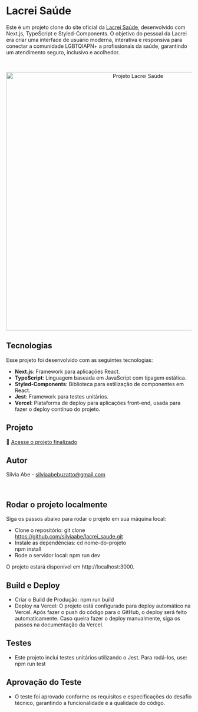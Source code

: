 # Lacrei Saúde

Este é um projeto clone do site oficial da [Lacrei Saúde](https://lacreisaude.com.br/), desenvolvido com Next.js, TypeScript e Styled-Components. O objetivo do pessoal da Lacrei era criar uma interface de usuário moderna, interativa e responsiva para conectar a comunidade LGBTQIAPN+ a profissionais da saúde, garantindo um atendimento seguro, inclusivo e acolhedor.

<br>

<p align="center">
  <img alt="Projeto Lacrei Saúde" src="https://github.com/user-attachments/assets/609710f6-61f5-40fc-8017-f4eb49e86231" width="700">
</p>

## Tecnologias

Esse projeto foi desenvolvido com as seguintes tecnologias:

- <b>Next.js</b>: Framework para aplicações React.
- <b>TypeScript</b>: Linguagem baseada em JavaScript com tipagem estática.
- <b>Styled-Components</b>: Biblioteca para estilização de componentes em React.
- <b>Jest</b>: Framework para testes unitários.
- <b>Vercel</b>: Plataforma de deploy para aplicações front-end, usada para fazer o deploy contínuo do projeto.

## Projeto

🚀 [Acesse o projeto finalizado](https://lacreisaude-one.vercel.app/)

## Autor

Silvia Abe - silviaabebuzatto@gmail.com

<br>

## Rodar o projeto localmente

Siga os passos abaixo para rodar o projeto em sua máquina local:

- Clone o repositório: git clone https://github.com/silviaabe/lacrei_saude.git
- Instale as dependências: cd nome-do-projeto <br>
                           npm install
- Rode o servidor local: npm run dev

O projeto estará disponível em http://localhost:3000.

## Build e Deploy

- Criar o Build de Produção: npm run build
- Deploy na Vercel: O projeto está configurado para deploy automático na Vercel. Após fazer o push do código para o GitHub, o deploy será feito automaticamente. Caso queira fazer o deploy manualmente, siga os passos na documentação da Vercel.

## Testes

- Este projeto inclui testes unitários utilizando o Jest. Para rodá-los, use: npm run test

## Aprovação do Teste 

- O teste foi aprovado conforme os requisitos e especificações do desafio técnico, garantindo a funcionalidade e a qualidade do código.
